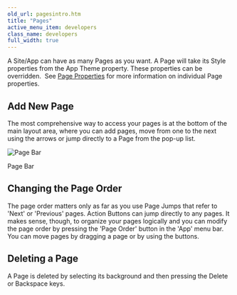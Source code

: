 ```yaml
---
old_url: pagesintro.htm
title: "Pages"
active_menu_item: developers
class_name: developers
full_width: true
---
```



A Site/App can have as many Pages as you want. A Page will take its Style properties from the App Theme property. These properties can be overridden.  See [Page Properties](/developers/documentation/product-guide/widget-properties-events/page-properties) for more information on individual Page properties.

## Add New Page

The most comprehensive way to access your pages is at the bottom of the main layout area, where you can add pages, move from one to the next using the arrows or jump directly to a Page from the pop-up list.

![Page Bar](/img/docs/page_bar.zoom49.png)

Page Bar

## Changing the Page Order

The page order matters only as far as you use Page Jumps that refer to 'Next' or 'Previous' pages. Action Buttons can jump directly to any pages. It makes sense, though, to organize your pages logically and you can modify the page order by pressing the 'Page Order' button in the 'App' menu bar. You can move pages by dragging a page or by using the buttons.

## Deleting a Page

A Page is deleted by selecting its background and then pressing the Delete or Backspace keys.

